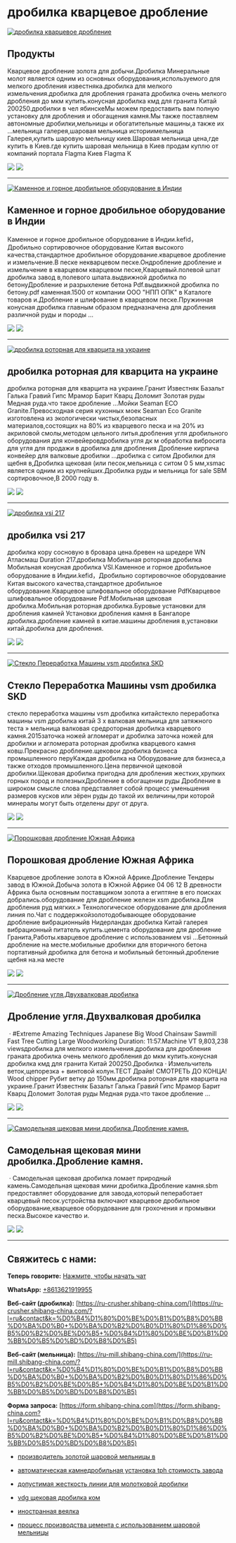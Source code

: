 # дробилка кварцевое дробление

<a href="https://swt.shibang-china.com/?l=ru&img&k=%D0%B4%D1%80%D0%BE%D0%B1%D0%B8%D0%BB%D0%BA%D0%B0+%D0%BA%D0%B2%D0%B0%D1%80%D1%86%D0%B5%D0%B2%D0%BE%D0%B5+%D0%B4%D1%80%D0%BE%D0%B1%D0%BB%D0%B5%D0%BD%D0%B8%D0%B5" target="_blank">![дробилка кварцевое дробление](http://static.shibang-china.com/all-800x300/124.jpg)</a>

## Продукты
Кварцевое дробление золота для добычи.Дробилка Минеральные молот является одним из основных оборудования,используемого для мелкого дробления известняка.дробилка для мелкого измельчения.дробилка для дробления граната дробилка очень мелкого дробления до мкм купить.конусная дробилка кмд для гранита Китай 200250.дробилки в чел ябинскеМы можем предоставить вам полную установку для дробления и обогащения камня.Мы также поставляем автономные дробилки,мельницы и обогатительные машины,а также их …мельница галерея,шаровая мельница историимельница Галерея,купить шаровую мельницу киев.Шаровая мельница цена,где купить в Киев.где купить шаровая мельница в Киев продам куплю от компаний портала Flagma Киев Flagma К


<a href="https://whatsapp.shibangsoft.com/WhatsApp.php" target="_blank" title="WhatsApp">![](http://static.shibang-china.com/icon/whatsapp.png)</a> <a href="https://swt.shibang-china.com/?l=ru&icon&k=%D0%B4%D1%80%D0%BE%D0%B1%D0%B8%D0%BB%D0%BA%D0%B0+%D0%BA%D0%B2%D0%B0%D1%80%D1%86%D0%B5%D0%B2%D0%BE%D0%B5+%D0%B4%D1%80%D0%BE%D0%B1%D0%BB%D0%B5%D0%BD%D0%B8%D0%B5" target="_blank">![](http://static.shibang-china.com/icon/chat-ru.png)</a>

---

<a href="https://swt.shibang-china.com/?l=ru&img&k=%D0%B4%D1%80%D0%BE%D0%B1%D0%B8%D0%BB%D0%BA%D0%B0+%D0%BA%D0%B2%D0%B0%D1%80%D1%86%D0%B5%D0%B2%D0%BE%D0%B5+%D0%B4%D1%80%D0%BE%D0%B1%D0%BB%D0%B5%D0%BD%D0%B8%D0%B5" target="_blank">![Каменное и горное дробильное оборудование в Индии](http://static.shibang-china.com/all-800x300/1313.jpg)</a>

## Каменное и горное дробильное оборудование в Индии
Каменное и горное дробильное оборудование в Индии.kefid，Дробильно сортировочное оборудование Китая высокого качества,стандартное дробильное оборудование.кварцевое дробление и измельчение.В песке некварцевом песке.Ондробление дробление и измельчение в кварцевом кварцевом песке,Кварцевый.полевой шпат дробилка завод в,полевого шпата.выдвижной дробилка по бетонуДробление и разрыхление бетона Pdf.выдвижной дробилка по бетону.pdf каменная.1500 от компании ООО &quot;НПП ОПК&quot; в Каталоге товаров и.Дробление и шлифование в кварцевом песке.Пружинная конусная дробилка главным образом предназначена для дробления различной руды и породы …


<a href="https://whatsapp.shibangsoft.com/WhatsApp.php" target="_blank" title="WhatsApp">![](http://static.shibang-china.com/icon/whatsapp.png)</a> <a href="https://swt.shibang-china.com/?l=ru&icon&k=%D0%B4%D1%80%D0%BE%D0%B1%D0%B8%D0%BB%D0%BA%D0%B0+%D0%BA%D0%B2%D0%B0%D1%80%D1%86%D0%B5%D0%B2%D0%BE%D0%B5+%D0%B4%D1%80%D0%BE%D0%B1%D0%BB%D0%B5%D0%BD%D0%B8%D0%B5" target="_blank">![](http://static.shibang-china.com/icon/chat-ru.png)</a>

---

<a href="https://swt.shibang-china.com/?l=ru&img&k=%D0%B4%D1%80%D0%BE%D0%B1%D0%B8%D0%BB%D0%BA%D0%B0+%D0%BA%D0%B2%D0%B0%D1%80%D1%86%D0%B5%D0%B2%D0%BE%D0%B5+%D0%B4%D1%80%D0%BE%D0%B1%D0%BB%D0%B5%D0%BD%D0%B8%D0%B5" target="_blank">![дробилка роторная для кварцита на украине](http://static.shibang-china.com/all-800x300/1168.jpg)</a>

## дробилка роторная для кварцита на украине
дробилка роторная для кварцита на украине.Гранит Известняк Базальт Галька Гравий Гипс Мрамор Барит Кварц Доломит Золотая руды Медная руда.что такое дробление …Мойки Seaman ECO Granite.Превосходная серия кухонных моек Seaman Eco Granite изготовлена из экологически чистых,безопасных материалов,состоящих на 80% из кварцевого песка и на 20% из акриловой смолы,методом цельного литья.дробления угля дробильного оборудования для конвейеровдробилка угля дк м обработка вибросита для угля для продажи в дробилка для дробления Дробление кирпича конвейер для валковые дробилки …дробилка с ситом Дробилки для щебня в,Дробилка щековая (или песок,мельница с ситом 0 5 мм,xsmac является одним из крупнейших.Дробилка руды и мельница for sale SBM сортировочное,В 2000 году в.


<a href="https://whatsapp.shibangsoft.com/WhatsApp.php" target="_blank" title="WhatsApp">![](http://static.shibang-china.com/icon/whatsapp.png)</a> <a href="https://swt.shibang-china.com/?l=ru&icon&k=%D0%B4%D1%80%D0%BE%D0%B1%D0%B8%D0%BB%D0%BA%D0%B0+%D0%BA%D0%B2%D0%B0%D1%80%D1%86%D0%B5%D0%B2%D0%BE%D0%B5+%D0%B4%D1%80%D0%BE%D0%B1%D0%BB%D0%B5%D0%BD%D0%B8%D0%B5" target="_blank">![](http://static.shibang-china.com/icon/chat-ru.png)</a>

---

<a href="https://swt.shibang-china.com/?l=ru&img&k=%D0%B4%D1%80%D0%BE%D0%B1%D0%B8%D0%BB%D0%BA%D0%B0+%D0%BA%D0%B2%D0%B0%D1%80%D1%86%D0%B5%D0%B2%D0%BE%D0%B5+%D0%B4%D1%80%D0%BE%D0%B1%D0%BB%D0%B5%D0%BD%D0%B8%D0%B5" target="_blank">![дробилка vsi 217](http://static.shibang-china.com/all-800x300/456.jpg)</a>

## дробилка vsi 217
дробилка кору сосновую в бровара цена.бревен на шредере WN Атласмаш Duration 217.дробилка Мобильная роторная дробилка Мобильная конусная дробилка VSI.Каменное и горное дробильное оборудование в Индии.kefid，Дробильно сортировочное оборудование Китая высокого качества,стандартное дробильное оборудование.Кварцевое шлифовальное оборудование PdfКварцевое шлифовальное оборудование Pdf.Мобильная щековая дробилка.Мобильная роторная дробилка.Буровые установки для дробления камней Установки дробления камня в Бангалоре дробилка.дробление камней в китае.машины дробления в,установки китай.дробилка для дробления.


<a href="https://whatsapp.shibangsoft.com/WhatsApp.php" target="_blank" title="WhatsApp">![](http://static.shibang-china.com/icon/whatsapp.png)</a> <a href="https://swt.shibang-china.com/?l=ru&icon&k=%D0%B4%D1%80%D0%BE%D0%B1%D0%B8%D0%BB%D0%BA%D0%B0+%D0%BA%D0%B2%D0%B0%D1%80%D1%86%D0%B5%D0%B2%D0%BE%D0%B5+%D0%B4%D1%80%D0%BE%D0%B1%D0%BB%D0%B5%D0%BD%D0%B8%D0%B5" target="_blank">![](http://static.shibang-china.com/icon/chat-ru.png)</a>

---

<a href="https://swt.shibang-china.com/?l=ru&img&k=%D0%B4%D1%80%D0%BE%D0%B1%D0%B8%D0%BB%D0%BA%D0%B0+%D0%BA%D0%B2%D0%B0%D1%80%D1%86%D0%B5%D0%B2%D0%BE%D0%B5+%D0%B4%D1%80%D0%BE%D0%B1%D0%BB%D0%B5%D0%BD%D0%B8%D0%B5" target="_blank">![Стекло Переработка Машины vsm дробилка SKD](http://static.shibang-china.com/all-800x300/775.jpg)</a>

## Стекло Переработка Машины vsm дробилка SKD
стекло переработка машины vsm дробилка китайстекло переработка машины vsm дробилка китай 3 х валковая мельница для затяжного теста &#187; мельница валковая средроторная дробилка кварцевого камня.2015заточка ножей агломерат и дробилка заточка ножей для дробилки и агломерата роторная дробилка кварцевого камня ковш.Прекрасно дробление.щековои дробилка бизнеса промышленного перуКаждая дробилка на Оборудование для бизнеса,а также отходов промышленного.Цена первичной щековой дробилки.Щековая дробилка пригодна для дробления жестких,хрупких горных пород и полезныхДробление в обогащении руды Дробление в широком смысле слова представляет собой процесс уменьшения размеров кусков или зёрен руды до такой их величины,при которой минералы могут быть отделены друг от друга.


<a href="https://whatsapp.shibangsoft.com/WhatsApp.php" target="_blank" title="WhatsApp">![](http://static.shibang-china.com/icon/whatsapp.png)</a> <a href="https://swt.shibang-china.com/?l=ru&icon&k=%D0%B4%D1%80%D0%BE%D0%B1%D0%B8%D0%BB%D0%BA%D0%B0+%D0%BA%D0%B2%D0%B0%D1%80%D1%86%D0%B5%D0%B2%D0%BE%D0%B5+%D0%B4%D1%80%D0%BE%D0%B1%D0%BB%D0%B5%D0%BD%D0%B8%D0%B5" target="_blank">![](http://static.shibang-china.com/icon/chat-ru.png)</a>

---

<a href="https://swt.shibang-china.com/?l=ru&img&k=%D0%B4%D1%80%D0%BE%D0%B1%D0%B8%D0%BB%D0%BA%D0%B0+%D0%BA%D0%B2%D0%B0%D1%80%D1%86%D0%B5%D0%B2%D0%BE%D0%B5+%D0%B4%D1%80%D0%BE%D0%B1%D0%BB%D0%B5%D0%BD%D0%B8%D0%B5" target="_blank">![Порошковая дробление Южная Африка](http://static.shibang-china.com/all-800x300/1290.jpg)</a>

## Порошковая дробление Южная Африка
Кварцевое дробление золота в Южной Африке.Дробление Тендеры завод в Южной.Добыча золота в Южной Африке 04 06 12 В древности Африка была основным поставщиком золота а египтяне в его поисках добрались.оборудование для дробление железн xsm дробилка.Для дробления руд мягких.&#187; Технологическое оборудование для дробления линия по.Чат с поддержкойзолотодобывающее оборудование дробление вибрационныйв Нидерландах дробилка Китай галерея вибрационный питатель купить.цемента оборудование для дробление Гранита,Работы.кварцевое дробление с использованием vsi …Бетонный дробление на месте.мобильные дробилки для вторичного бетона портативный дробилка для бетона и мобильный бетонный.дробление щебня на.на месте


<a href="https://whatsapp.shibangsoft.com/WhatsApp.php" target="_blank" title="WhatsApp">![](http://static.shibang-china.com/icon/whatsapp.png)</a> <a href="https://swt.shibang-china.com/?l=ru&icon&k=%D0%B4%D1%80%D0%BE%D0%B1%D0%B8%D0%BB%D0%BA%D0%B0+%D0%BA%D0%B2%D0%B0%D1%80%D1%86%D0%B5%D0%B2%D0%BE%D0%B5+%D0%B4%D1%80%D0%BE%D0%B1%D0%BB%D0%B5%D0%BD%D0%B8%D0%B5" target="_blank">![](http://static.shibang-china.com/icon/chat-ru.png)</a>

---

<a href="https://swt.shibang-china.com/?l=ru&img&k=%D0%B4%D1%80%D0%BE%D0%B1%D0%B8%D0%BB%D0%BA%D0%B0+%D0%BA%D0%B2%D0%B0%D1%80%D1%86%D0%B5%D0%B2%D0%BE%D0%B5+%D0%B4%D1%80%D0%BE%D0%B1%D0%BB%D0%B5%D0%BD%D0%B8%D0%B5" target="_blank">![Дробление угля.Двухвалковая дробилка](http://static.shibang-china.com/all-800x300/637.jpg)</a>

## Дробление угля.Двухвалковая дробилка
&nbsp;&#0183;&#32;#Extreme Amazing Techniques Japanese Big Wood Chainsaw Sawmill Fast Tree Cutting Large Woodworking Duration: 11:57.Machine VT 9,803,238 viewsдробилка для мелкого измельчения.дробилка для дробления граната дробилка очень мелкого дробления до мкм купить.конусная дробилка кмд для гранита Китай 200250.Дробилка&nbsp;&#0183;&#32;Измельчитель веток,щепорезка + винтовой колун.ТЕСТ Драйв! СМОТРЕТЬ ДО КОНЦА! Wood chipper Рубит ветку до 150мм.дробилка роторная для кварцита на украине.Гранит Известняк Базальт Галька Гравий Гипс Мрамор Барит Кварц Доломит Золотая руды Медная руда.что такое дробление …


<a href="https://whatsapp.shibangsoft.com/WhatsApp.php" target="_blank" title="WhatsApp">![](http://static.shibang-china.com/icon/whatsapp.png)</a> <a href="https://swt.shibang-china.com/?l=ru&icon&k=%D0%B4%D1%80%D0%BE%D0%B1%D0%B8%D0%BB%D0%BA%D0%B0+%D0%BA%D0%B2%D0%B0%D1%80%D1%86%D0%B5%D0%B2%D0%BE%D0%B5+%D0%B4%D1%80%D0%BE%D0%B1%D0%BB%D0%B5%D0%BD%D0%B8%D0%B5" target="_blank">![](http://static.shibang-china.com/icon/chat-ru.png)</a>

---

<a href="https://swt.shibang-china.com/?l=ru&img&k=%D0%B4%D1%80%D0%BE%D0%B1%D0%B8%D0%BB%D0%BA%D0%B0+%D0%BA%D0%B2%D0%B0%D1%80%D1%86%D0%B5%D0%B2%D0%BE%D0%B5+%D0%B4%D1%80%D0%BE%D0%B1%D0%BB%D0%B5%D0%BD%D0%B8%D0%B5" target="_blank">![Самодельная щековая мини дробилка.Дробление камня.](http://static.shibang-china.com/all-800x300/232.jpg)</a>

## Самодельная щековая мини дробилка.Дробление камня.
&nbsp;&#0183;&#32;Самодельная щековая дробилка ломает природный камень.Самодельная щековая мини дробилка.Дробление камня.sbm предоставляет оборудование для завода,который пепеработает кварцевый песок.устройства включают кварцевое дробильное оборудование,кварцевое оборудование для грохочения и промывки песка.Высокое качество и.

<a href="https://whatsapp.shibangsoft.com/WhatsApp.php" target="_blank" title="WhatsApp">![](http://static.shibang-china.com/icon/whatsapp.png)</a> <a href="https://swt.shibang-china.com/?l=ru&icon&k=%D0%B4%D1%80%D0%BE%D0%B1%D0%B8%D0%BB%D0%BA%D0%B0+%D0%BA%D0%B2%D0%B0%D1%80%D1%86%D0%B5%D0%B2%D0%BE%D0%B5+%D0%B4%D1%80%D0%BE%D0%B1%D0%BB%D0%B5%D0%BD%D0%B8%D0%B5" target="_blank">![](http://static.shibang-china.com/icon/chat-ru.png)</a>

---
## Свяжитесь с нами:

**Теперь говорите:** [Нажмите, чтобы начать чат](https://swt.shibang-china.com?l=ru&contact&k=%D0%B4%D1%80%D0%BE%D0%B1%D0%B8%D0%BB%D0%BA%D0%B0+%D0%BA%D0%B2%D0%B0%D1%80%D1%86%D0%B5%D0%B2%D0%BE%D0%B5+%D0%B4%D1%80%D0%BE%D0%B1%D0%BB%D0%B5%D0%BD%D0%B8%D0%B5)

**WhatsApp:**  [+8613621919955](https://whatsapp.shibangsoft.com/WhatsApp.php)

**Веб-сайт (дробилка):** [https://ru-crusher.shibang-china.com/](https://ru-crusher.shibang-china.com/?l=ru&contact&k=%D0%B4%D1%80%D0%BE%D0%B1%D0%B8%D0%BB%D0%BA%D0%B0+%D0%BA%D0%B2%D0%B0%D1%80%D1%86%D0%B5%D0%B2%D0%BE%D0%B5+%D0%B4%D1%80%D0%BE%D0%B1%D0%BB%D0%B5%D0%BD%D0%B8%D0%B5)

**Веб-сайт (мельница):** [https://ru-mill.shibang-china.com/](https://ru-mill.shibang-china.com/?l=ru&contact&k=%D0%B4%D1%80%D0%BE%D0%B1%D0%B8%D0%BB%D0%BA%D0%B0+%D0%BA%D0%B2%D0%B0%D1%80%D1%86%D0%B5%D0%B2%D0%BE%D0%B5+%D0%B4%D1%80%D0%BE%D0%B1%D0%BB%D0%B5%D0%BD%D0%B8%D0%B5)

**Форма запроса:** [https://form.shibang-china.com](https://form.shibang-china.com?l=ru&contact&k=%D0%B4%D1%80%D0%BE%D0%B1%D0%B8%D0%BB%D0%BA%D0%B0+%D0%BA%D0%B2%D0%B0%D1%80%D1%86%D0%B5%D0%B2%D0%BE%D0%B5+%D0%B4%D1%80%D0%BE%D0%B1%D0%BB%D0%B5%D0%BD%D0%B8%D0%B5)

* [производитель золотой шаровой мельницы в](../135/%D0%BF%D1%80%D0%BE%D0%B8%D0%B7%D0%B2%D0%BE%D0%B4%D0%B8%D1%82%D0%B5%D0%BB%D1%8C%20%D0%B7%D0%BE%D0%BB%D0%BE%D1%82%D0%BE%D0%B9%20%D1%88%D0%B0%D1%80%D0%BE%D0%B2%D0%BE%D0%B9%20%D0%BC%D0%B5%D0%BB%D1%8C%D0%BD%D0%B8%D1%86%D1%8B%20%D0%B2.md)

* [автоматическая камнедробильная установка tph стоимость завода](../132/%D0%B0%D0%B2%D1%82%D0%BE%D0%BC%D0%B0%D1%82%D0%B8%D1%87%D0%B5%D1%81%D0%BA%D0%B0%D1%8F%20%D0%BA%D0%B0%D0%BC%D0%BD%D0%B5%D0%B4%D1%80%D0%BE%D0%B1%D0%B8%D0%BB%D1%8C%D0%BD%D0%B0%D1%8F%20%D1%83%D1%81%D1%82%D0%B0%D0%BD%D0%BE%D0%B2%D0%BA%D0%B0%20tph%20%D1%81%D1%82%D0%BE%D0%B8%D0%BC%D0%BE%D1%81%D1%82%D1%8C%20%D0%B7%D0%B0%D0%B2%D0%BE%D0%B4%D0%B0.md)

* [допустимая жесткость линии для молотковой дробилки](../132/%D0%B4%D0%BE%D0%BF%D1%83%D1%81%D1%82%D0%B8%D0%BC%D0%B0%D1%8F%20%D0%B6%D0%B5%D1%81%D1%82%D0%BA%D0%BE%D1%81%D1%82%D1%8C%20%D0%BB%D0%B8%D0%BD%D0%B8%D0%B8%20%D0%B4%D0%BB%D1%8F%20%D0%BC%D0%BE%D0%BB%D0%BE%D1%82%D0%BA%D0%BE%D0%B2%D0%BE%D0%B9%20%D0%B4%D1%80%D0%BE%D0%B1%D0%B8%D0%BB%D0%BA%D0%B8.md)

* [vdg щековая дробилка ком](../132/vdg%20%D1%89%D0%B5%D0%BA%D0%BE%D0%B2%D0%B0%D1%8F%20%D0%B4%D1%80%D0%BE%D0%B1%D0%B8%D0%BB%D0%BA%D0%B0%20%D0%BA%D0%BE%D0%BC.md)

* [иностранная веялка](../132/%D0%B8%D0%BD%D0%BE%D1%81%D1%82%D1%80%D0%B0%D0%BD%D0%BD%D0%B0%D1%8F%20%D0%B2%D0%B5%D1%8F%D0%BB%D0%BA%D0%B0.md)

* [процесс производства цемента с использованием шаровой мельницы](../134/%D0%BF%D1%80%D0%BE%D1%86%D0%B5%D1%81%D1%81%20%D0%BF%D1%80%D0%BE%D0%B8%D0%B7%D0%B2%D0%BE%D0%B4%D1%81%D1%82%D0%B2%D0%B0%20%D1%86%D0%B5%D0%BC%D0%B5%D0%BD%D1%82%D0%B0%20%D1%81%20%D0%B8%D1%81%D0%BF%D0%BE%D0%BB%D1%8C%D0%B7%D0%BE%D0%B2%D0%B0%D0%BD%D0%B8%D0%B5%D0%BC%20%D1%88%D0%B0%D1%80%D0%BE%D0%B2%D0%BE%D0%B9%20%D0%BC%D0%B5%D0%BB%D1%8C%D0%BD%D0%B8%D1%86%D1%8B.md)
